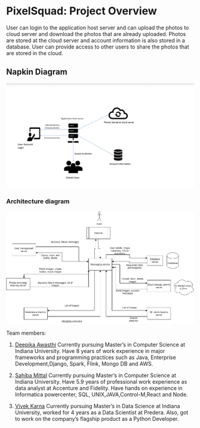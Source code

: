 # PixelSquad: Project Overview
User can login to the application host server and can upload the photos to cloud server and download the photos that are already uploaded. Photos are stored at the cloud server and account information is also stored in a database. User can provide access to other users to share the photos that are stored in the cloud.

## Napkin Diagram
![Architecture](docs/Napkin_Diagram.PNG)

### Architecture diagram
![Architecture](docs/architecture_diagram.jpg)

Team members:

1. [Deepika Awasthi](https://github.com/danagar0312)
Currently pursuing Master’s in Computer Science at Indiana University. Have 8 years of work experience in major frameworks and programming practices such as Java, Enterprise Development,Django, Spark, Flink, Mongo DB and AWS.

2. [Sahiba Mittal](https://github.com/SahibaM)
Currently pursuing Master’s in Computer Science at Indiana University. Have 5.9 years of professional work experience as data analyst at Accenture and Fidelity. Have hands on experience in Informatica powercenter, SQL, UNIX,JAVA,Control-M,React and Node.

3. [Vivek Karna](https://github.com/vivekka93)
Currently pursuing Master’s in Data Science at Indiana University, worked for 4 years as a Data Scientist at Predera. Also, got to work on the company’s flagship product as a Python Developer.

